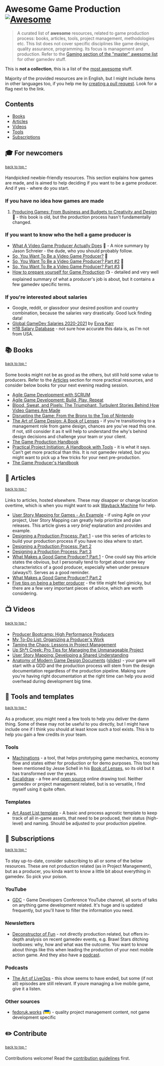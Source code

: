 # Awesome Game Production [![Awesome](https://awesome.re/badge.svg)](https://awesome.re)

> A curated list of **awesome** resources, related to game production process: books, articles, tools, project management, methodologies etc. This list does not cover specific disciplines like game design, quality assurance, programming. Its focus is management and production. Refer to the [Gaming section of the "master" awesome list](https://github.com/sindresorhus/awesome#gaming) for other gamedev stuff.

This is **not a collection**, this is a list of the [most awesome](https://github.com/sindresorhus/awesome/blob/main/awesome.md#only-awesome-is-awesome) stuff.

Majority of the provided resources are in English, but I might include items in other languages too, if you help me by [creating a pull request](https://github.com/vhladiienko/awesome-game-production/blob/main/contributing.md). Look for a flag next to the link.

## Contents 

- [Books](#books)
- [Articles](#articles)
- [Videos](#videos)
- [Tools](#tools)
- [Subscriptions](#subscriptions)


## 🎓 For newcomers

<sup>[back to top ^](#contents)</sup>

Handpicked newbie-friendly resources. This section explains how games are made, and is aimed to help deciding if you want to be a game producer. And if yes - where do you start.

### If you have no idea how games are made

1. [Producing Games: From Business and Budgets to Creativity and Design](https://amazon.com/dp/0240810708) 📖 - this book is old, but the production process hasn't fundamentally changed.

### If you want to know who the hell a game producer is

- [What A Video Game Producer Actually Does](https://kotaku.com/what-a-video-game-producer-actually-does-1772519753) 📰 - A nice summary by Jason Schreier - the dude, who you should probably follow.
- [So, You Want To Be a Video Game Producer?](https://www.linkedin.com/pulse/so-you-want-video-game-producer-pauliina-tornqvist/) 📰
- [So, You Want To Be a Video Game Producer? Part #2](https://www.linkedin.com/pulse/so-you-want-video-game-producer-part-2-pauliina-tornqvist/) 📰
- [So, You Want To Be a Video Game Producer? Part #3](https://www.linkedin.com/pulse/so-you-want-video-game-producer-part-3-pauliina-tornqvist/) 📰
- [How to prepare yourself for Game Production](https://youtu.be/DZADPKnK6_8) 📺 - detailed and very well explained summary of what a producer's job is about, but it contains a few gamedev specific terms.

### If you're interested about salaries

- Google, reddit, or glassdoor your desired position and country combination, because the salaries vary drastically. Good luck finding data!
- [Global GameDev Salaries 2020-2021](https://docs.google.com/spreadsheets/d/1cM3_iBGF8IXZfLS5GKvC0-JWh0tS6TVYJJ-HxlguinA/edit?usp=sharing) by [Evva Karr](https://www.evvakarr.com/)
- [H1B Salary Database](https://h1bdata.info/index.php?em=&job=game+producer&city=&year=all+years) - not sure how accurate this data is, as I'm not from USA.

## 📚 Books

<sup>[back to top ^](#contents)</sup>

Some books might not be as good as the others, but still hold some value to producers. Refer to the [Articles](#articles) section for more practical resources, and consider below books for your next evening reading session.

- [Agile Game Development with SCRUM](https://amazon.com/dp/0321618521)
- [Agile Game Development: Build, Play, Repeat](https://amazon.com/dp/0136527817)
- [Blood, Sweat, and Pixels: The Triumphant, Turbulent Stories Behind How Video Games Are Made](https://amazon.com/dp/0062651234)
- [Disrupting the Game: From the Bronx to the Top of Nintendo](https://amazon.com/dp/1400226678)
- [The Art of Game Design: A Book of Lenses](https://amazon.com/dp/1138632058) - if you're transitioning to a management role from game design, chances are you've read this one. If not, still consider it as it will help to understand the why's behind design decisions and challenge your team or your client.
- [The Game Production Handbook](https://amazon.com/dp/1449688098)
- [Practical Project Initiation: A Handbook with Tools](https://amazon.com/dp/0735625212) - it is what it says. Can't get more practical than this. It is not gamedev related, but you might want to pick up a few tricks for your next pre-production.
- [The Game Producer's Handbook](https://amazon.com/dp/1592006175)


## 📰 Articles

<sup>[back to top ^](#contents)</sup>

Links to articles, hosted elsewhere. These may disapper or change location overtime, which is when you might want to ask [Wayback Machine](https://archive.org/web/) for help.

- [User Story Mapping for Games - An Example](https://blog.agilegamedevelopment.com/2016/04/user-story-mapping-for-games-example.html) - if using Agile on your project, User Story Mapping can greatly help prioritize and plan releases. This article gives a _very brief_ explanation and provides and example.
- [Designing a Production Process: Part 1](https://www.ryandarcey.com/making-moves/2016/6/30/designing-a-production-process-part-1) - use this series of articles to build your production process if you have no idea where to start.
- [Designing a Production Process: Part 2](https://www.ryandarcey.com/making-moves/2016/7/14/designing-a-production-process-part-2)
- [Designing a Production Process: Part 3](https://www.ryandarcey.com/making-moves/2016/8/4/designing-a-production-process-part-3)
- [What Makes a Good Game Producer? Part 1](https://www.gamedeveloper.com/production/what-makes-a-good-game-producer-part-1) - One could say this article states the obvious, but I personally tend to forget about some key characteristics of a good producer, especially when under pressure (always?). Serves as a good reminder.
- [What Makes a Good Game Producer? Part 2](https://www.gamedeveloper.com/production/what-makes-a-good-game-producer-part-2)
- [Five tips on being a better producer](https://www.gamesindustry.biz/five-tips-on-being-a-better-producer) - the title might feel gimicky, but there are a few very important pieces of advice, which are worth considering.


## 📺 Videos

<sup>[back to top ^](#contents)</sup>

- [Producer Bootcamp: High Performance Producers](https://www.youtube.com/watch?v=0yyeLmjQGFg&t=null)
- [My To-Do List: Organizing a Producer's Work](https://www.youtube.com/watch?v=zW8gKpEP-rs&t=null)
- [Taming the Chaos: Lessons in Project Management](https://www.youtube.com/watch?v=M0uuDsjy4b0&t=null)
- [Up Sh\*t Creek: Pro Tips for Managing the Unmanageable Project](https://www.youtube.com/watch?v=dNlEZZlmIcw&t=null)
- [User Story Mapping: Developing a Shared Understanding](https://www.youtube.com/watch?v=UDHW525sCOo&t=null)
- [Anatomy of Modern Game Design Documents](https://youtu.be/vU302sLgMyM) ([slides](https://www.slideshare.net/RalfCAdam/anatomy-of-a-modern-game-design-document-ralf-adam-vera-frisch-4ckyiv)) - your game will start with a GDD and the production process will stem from the design documentation regardless of the production pipeline. Making sure you're having right documentation at the right time can help you avoid overhead during development big time.


## 🔧 Tools and templates

<sup>[back to top ^](#contents)</sup>

As a producer, you might need a few tools to help you deliver the damn thing. Some of these may not be useful to you directly, but I might have include one if I think you should at least know such a tool exists. This is to help you gain a few credits in your team.


### Tools

- [Machinations](https://machinations.io/) - a tool, that helps prototyping game mechanics, economy flow and states either for production or for demo purposes. This tool has been mentioned by Jesse Schell in his [Book of Lenses](https://amazon.com/dp/1138632058), so its old but it has transformed over the years.
- [Excalidraw](https://excalidraw.com/) - a free and [open source](https://github.com/excalidraw/excalidraw) online drawing tool. Neither gamedev or project management related, but is so versatile, I find myself using it quite often.

### Templates

- [Art Asset List template](https://docs.google.com/spreadsheets/d/1G7X_Xzx9P8TONQewx8FDgBgF06pQcRPzz3COvWiHn2U/edit?usp=sharing) - A basic and process agnostic template to keep track of all in-game assets, that need to be produced, their status (high-level) and naming. Should be adjusted to your production pipeline.

## 📨 Subscriptions

<sup>[back to top ^](#contents)</sup>

To stay up-to-date, consider subscribing to all or some of the below resources. These are not production related (as in Project Management), but as a producer, you kinda want to know a little bit about everything in gamedev. So pick your poison.

### YouTube

- [GDC](https://www.youtube.com/@Gdconf) - Game Developers Conference YouTube channel, all sorts of talks on anything game development related. It's huge and is updated frequently, but you'll have to filter the information you need.

### Newsletters

- [Deconstructor of Fun](https://www.deconstructoroffun.com/) - not directly production related, but offers in-depth analysis on recent gamedev events, e.g. Brawl Stars ditching lootboxes: why, how and what was the outcome. You want to know about things like this when leading the production of your next mobile action game. And they also have a [podcast](https://pca.st/5tK0).

### Podcasts

- [The Art of LiveOps](https://pca.st/ywLc6I) - this show seems to have ended, but some (if not all) episodes are still relevant. If youre managing a live mobile game, give it a listen.

### Other sources

- [fedoruk.works](https://t.me/beardpm) (<img src="https://github.com/lipis/flag-icons/blob/main/flags/4x3/ua.svg" width="16">) - quality project management content, not game development specific

## ✏️ Contribute

<sup>[back to top ^](#contents)</sup>

Contributions welcome! Read the [contribution guidelines](contributing.md) first.
